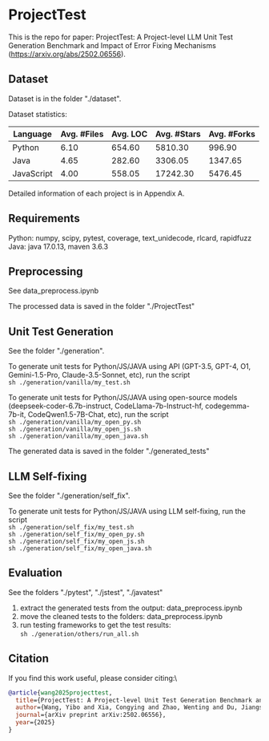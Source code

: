 # ProjectTest

This is the repo for paper: ProjectTest: A Project-level LLM Unit Test Generation Benchmark and Impact of Error Fixing Mechanisms (https://arxiv.org/abs/2502.06556).

## Dataset
Dataset is in the folder "./dataset".

Dataset statistics:

| Language   | Avg. #Files | Avg. LOC | Avg. #Stars | Avg. #Forks |
|------------|------------|----------|-------------|-------------|
| Python     | 6.10       | 654.60   | 5810.30     | 996.90      |
| Java       | 4.65       | 282.60   | 3306.05     | 1347.65     |
| JavaScript | 4.00       | 558.05   | 17242.30    | 5476.45     |


Detailed information of each project is in Appendix A.

## Requirements
Python: numpy, scipy, pytest, coverage, text_unidecode, rlcard, rapidfuzz
Java: java 17.0.13, maven 3.6.3

## Preprocessing
See data_preprocess.ipynb

The processed data is saved in the folder "./ProjectTest"

## Unit Test Generation
See the folder "./generation".

To generate unit tests for Python/JS/JAVA using API (GPT-3.5, GPT-4, O1, Gemini-1.5-Pro, Claude-3.5-Sonnet, etc), run the script \
```sh ./generation/vanilla/my_test.sh``` 

To generate unit tests for Python/JS/JAVA using open-source models (deepseek-coder-6.7b-instruct, CodeLlama-7b-Instruct-hf, codegemma-7b-it, CodeQwen1.5-7B-Chat, etc), run the script \
```sh ./generation/vanilla/my_open_py.sh```\
```sh ./generation/vanilla/my_open_js.sh```\
```sh ./generation/vanilla/my_open_java.sh```

The generated data is saved in the folder "./generated_tests"

## LLM Self-fixing
See the folder "./generation/self_fix".

To generate unit tests for Python/JS/JAVA using LLM self-fixing, run the script \
```sh ./generation/self_fix/my_test.sh```\
```sh ./generation/self_fix/my_open_py.sh```\
```sh ./generation/self_fix/my_open_js.sh```\
```sh ./generation/self_fix/my_open_java.sh```

## Evaluation
See the folders "./pytest", "./jstest", "./javatest"
1. extract the generated tests from the output: data_preprocess.ipynb
2. move the cleaned tests to the folders: data_preprocess.ipynb
3. run testing frameworks to get the test results: \
```sh ./generation/others/run_all.sh```



## Citation
If you find this work useful, please consider citing:\
```bibtex
@article{wang2025projecttest,
  title={ProjectTest: A Project-level Unit Test Generation Benchmark and Impact of Error Fixing Mechanisms},
  author={Wang, Yibo and Xia, Congying and Zhao, Wenting and Du, Jiangshu and Miao, Chunyu and Deng, Zhongfen and Yu, Philip S and Xing, Chen},
  journal={arXiv preprint arXiv:2502.06556},
  year={2025}
}
```